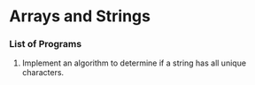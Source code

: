 # Arrays and Strings

### List of Programs
1. Implement an algorithm to determine if a string has all unique characters.
